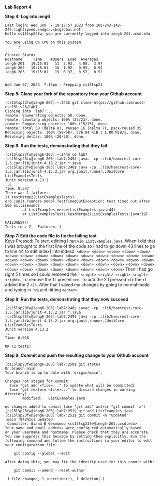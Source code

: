 **Lab Report 4**

**Step 4: Log into ieng6** <br />
```
Last login: Wed Jun  7 19:17:57 2023 from 108-243-148-249.lightspeed.sndgca.sbcglobal.net
Hello cs15lsp23fw, you are currently logged into ieng6-203.ucsd.edu

You are using 0% CPU on this system
      }

Cluster Status 
Hostname     Time    #Users  Load  Averages  
ieng6-201   19:15:01   11  3.93,  4.08,  3.97
ieng6-202   19:15:01   15  1.92,  0.95,  0.92
ieng6-203   19:15:01   19  0.37,  0.57,  0.52

 
Wed Jun 07, 2023  7:18pm - Prepping cs15lsp23
```

**Step 5: Clone your fork of the repository from your Github account** <br />
```
[cs15lsp23fw@ieng6-203]:~:243$ git clone https://github.com/ucsd-cse15l-s23/lab7
Cloning into 'lab7'...
remote: Enumerating objects: 58, done.
remote: Counting objects: 100% (23/23), done.
remote: Compressing objects: 100% (15/15), done.
remote: Total 58 (delta 8), reused 16 (delta 7), pack-reused 35
Receiving objects: 100% (58/58), 376.84 KiB | 1.80 MiB/s, done.
Resolving deltas: 100% (20/20), done.
```
**Step 6: Run the tests, demonstrating that they fail** <br />
```
[cs15lsp23fw@ieng6-203]:~:244$ cd lab7
[cs15lsp23fw@ieng6-203]:lab7:245$ javac -cp .:lib/hamcrest-core-1.3.jar:lib/junit-4.13.2.jar *.java
[cs15lsp23fw@ieng6-203]:lab7:246$ java -cp .:lib/hamcrest-core-1.3.jar:lib/junit-4.13.2.jar org.junit.runner.JUnitCore ListExamplesTests
JUnit version 4.13.2
..E
Time: 0.547
There was 1 failure:
1) testMerge2(ListExamplesTests)
org.junit.runners.model.TestTimedOutException: test timed out after 500 milliseconds
        at ListExamples.merge(ListExamples.java:44)
        at ListExamplesTests.testMerge2(ListExamplesTests.java:19)

FAILURES!!!
Tests run: 2,  Failures: 1
``` 
**Step 7: Edit the code file to fix the failing test** <br />
Keys Pressed: To start editting I ran ```vim ListExamples.java```. When I did that I was brought to the first line of the code so I had to go down 43 lines to go to line 44 to edit index1 into index2. ```<down> <down> <down> <down> <down> <down> <down> <down> <down> <down> <down> <down> <down> <down> <down> <down> <down> <down> <down> <down> <down> <down> <down> <down> <down> <down> <down> <down> <down> <down> <down> <down> <down> <down> <down> <down> <down> <down> <down> <down> <down> <down> <down>``` Then I had go right 5 times so I could removed the 1 ```<right> <right> <right> <right> <right>```. To remove the 1 I presed ```<x>```. To add the 2 I pressed ```<i>``` then I added the 2 ```<2>```. After that I saved my changes by going to normal mode and typing in ```:wq``` and hitting ```<enter>```

**Step 8: Run the tests, demonstrating that they now succeed** <br />
``` 
[cs15lsp23fw@ieng6-203]:lab7:248$ javac -cp .:lib/hamcrest-core-1.3.jar:lib/junit-4.13.2.jar *.java
[cs15lsp23fw@ieng6-203]:lab7:249$ java -cp .:lib/hamcrest-core-1.3.jar:lib/junit-4.13.2.jar org.junit.runner.JUnitCore ListExamplesTests
JUnit version 4.13.2
..
Time: 0.018

OK (2 tests)
``` 
**Step 9: Commit and push the resulting change to your Github account** <br />
``` 
[cs15lsp23fw@ieng6-203]:lab7:250$ git status
On branch main
Your branch is up to date with 'origin/main'.

Changes not staged for commit:
  (use "git add <file>..." to update what will be committed)
  (use "git restore <file>..." to discard changes in working directory)
        modified:   ListExamples.java

no changes added to commit (use "git add" and/or "git commit -a")
[cs15lsp23fw@ieng6-203]:lab7:251$ git add ListExamples.java
[cs15lsp23fw@ieng6-203]:lab7:252$ git commit -m "updated"
[main f84241c] updated
 Committer: Giana B Gesmundo <cs15lsp23fw@ieng6-203.ucsd.edu>
Your name and email address were configured automatically based
on your username and hostname. Please check that they are accurate.
You can suppress this message by setting them explicitly. Run the
following command and follow the instructions in your editor to edit
your configuration file:

    git config --global --edit

After doing this, you may fix the identity used for this commit with:

    git commit --amend --reset-author

 1 file changed, 1 insertion(+), 1 deletion(-)
``` 
